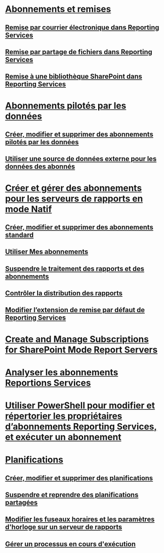 # [Abonnements et remises](subscriptions-and-delivery-reporting-services.md)
## [Remise par courrier électronique dans Reporting Services](e-mail-delivery-in-reporting-services.md)
## [Remise par partage de fichiers dans Reporting Services](file-share-delivery-in-reporting-services.md)
## [Remise à une bibliothèque SharePoint dans Reporting Services](sharepoint-library-delivery-in-reporting-services.md)
# [Abonnements pilotés par les données](data-driven-subscriptions.md)
## [Créer, modifier et supprimer des abonnements pilotés par les données](create-modify-and-delete-data-driven-subscriptions.md)
## [Utiliser une source de données externe pour les données des abonnés](use-an-external-data-source-for-subscriber-data-data-driven-subscription.md)
# [Créer et gérer des abonnements pour les serveurs de rapports en mode Natif](create-and-manage-subscriptions-for-native-mode-report-servers.md)
## [Créer, modifier et supprimer des abonnements standard](../create-manage-subscriptions-native-mode-report-servers.md)
## [Utiliser Mes abonnements](use-my-subscriptions-native-mode-report-server.md)
## [Suspendre le traitement des rapports et des abonnements](disable-or-pause-report-and-subscription-processing.md)
## [Contrôler la distribution des rapports](../control-report-distribution.md)
## [Modifier l’extension de remise par défaut de Reporting Services](change-the-default-reporting-services-delivery-extension.md)
# [Create and Manage Subscriptions for SharePoint Mode Report Servers](create-and-manage-subscriptions-for-sharepoint-mode-report-servers.md)
# [Analyser les abonnements Reportions Services](monitor-reporting-services-subscriptions.md)
# [Utiliser PowerShell pour modifier et répertorier les propriétaires d’abonnements Reporting Services, et exécuter un abonnement](manage-subscription-owners-and-run-subscription-powershell.md)
# [Planifications](schedules.md)
## [Créer, modifier et supprimer des planifications](create-modify-and-delete-schedules.md)
## [Suspendre et reprendre des planifications partagées](pause-and-resume-shared-schedules.md)
## [Modifier les fuseaux horaires et les paramètres d'horloge sur un serveur de rapports](change-time-zones-and-clock-settings-on-a-report-server.md)
## [Gérer un processus en cours d'exécution](manage-a-running-process.md)
